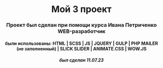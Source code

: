 <h1 align="center">Мой 3 проект</h1>
<h3 align="center">Проект был сделан при помощи курса Ивана Петриченко WEB-разработчик</h3>
<h4 align="center">были использованы: HTML | SCSS | JS | JQUERY | GULP | PHP MAILER (не заполненный) | SLICK SLIDER | ANIMATE.CSS | WOW.JS</h4>
<h5 align="center">был сделан 11.07.23</h5>
